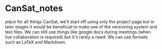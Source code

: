 # CanSat_notes
place for all things CanSat, we'll start off using only the project page but in later stages it would be beneficial to make use of the versioning system and text files. We can still use things like google docs during meetings (when live collaboration is required) but it's rarely a need. We can use formats such as LaTeX and Markdown.
